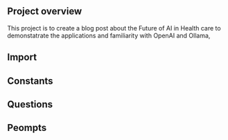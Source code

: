 
## Project overview

This project is  to create a blog post about the Future of AI in Health care to demonstatrate the applications and familiarity with OpenAI and Ollama,


## Import



## Constants


## Questions

## Peompts




